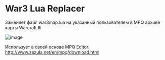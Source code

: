 # War3 Lua Replacer

Заменяет файл war3map.lua на указанный пользователем в MPQ архиве карты Warcraft III.

![image](https://github.com/user-attachments/assets/a0e537de-e12c-4234-bca3-f369c3077a03)

Использует в своей основе MPQ Editor: http://www.zezula.net/en/mpq/download.html

